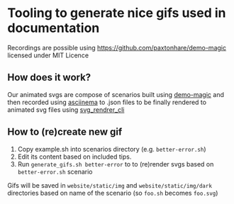 # Tooling to generate nice gifs used in documentation

Recordings are possible using https://github.com/paxtonhare/demo-magic licensed under MIT Licence

## How does it work?

Our animated svgs are compose of scenarios built using [demo-magic](https://github.com/paxtonhare/demo-magic) and then recorded using [asciinema](https://asciinema.org/) to .json files to be finally rendered to animated svg files using [svg_rendrer_cli](https://github.com/marionebl/svg-term-cli) 

## How to (re)create new gif

1. Copy example.sh into scenarios directory (e.g. `better-error.sh`)
2. Edit its content based on included tips.
3. Run `generate_gifs.sh better-error` to to (re)render svgs based on `better-error.sh` scenario

Gifs will be saved in `website/static/img` and `website/static/img/dark` directories based on name of the scenario (so `foo.sh` becomes `foo.svg`)